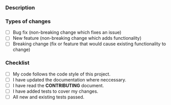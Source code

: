 <!--- Provide a general summary of your changes in the Title above -->

### Description

<!--- Describe your changes in detail -->

### Types of changes

<!--- What types of changes does your code introduce? Put an `x` in all the boxes that apply: Include a reference to the issue e.g. #10 -->

- [ ] Bug fix (non-breaking change which fixes an issue)
- [ ] New feature (non-breaking change which adds functionality)
- [ ] Breaking change (fix or feature that would cause existing functionality to change)

### Checklist

<!--- Go over all the following points, and put an `x` in all the boxes that apply. -->
<!--- If you're unsure about any of these, don't hesitate to ask. We're here to help! -->

- [ ] My code follows the code style of this project.
- [ ] I have updated the documentation where neccessary.
- [ ] I have read the **CONTRIBUTING** document.
- [ ] I have added tests to cover my changes.
- [ ] All new and existing tests passed.
